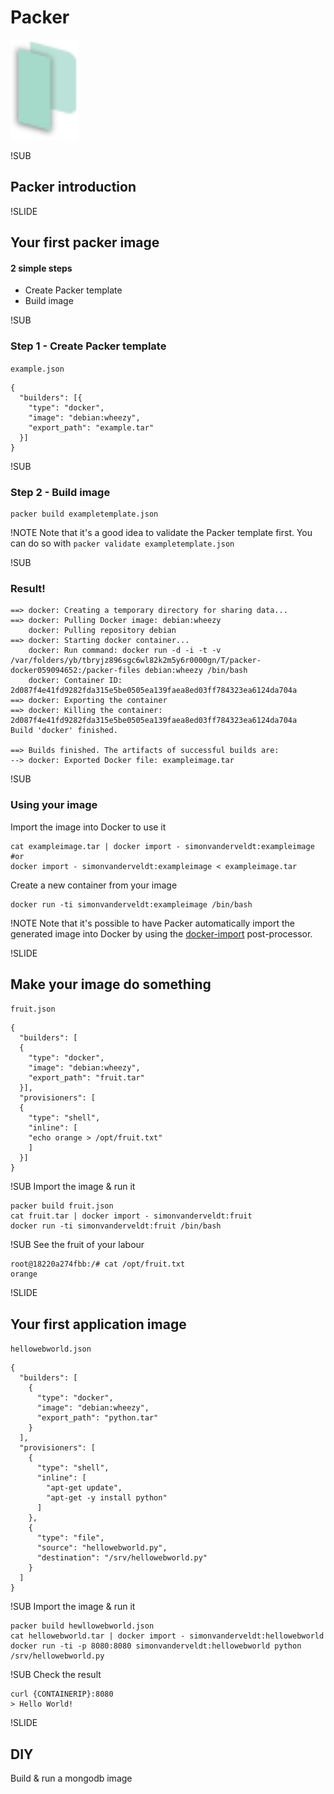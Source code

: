# Packer
![Packer logo](img/packer.png) <!-- .element: class="noborder" -->


!SUB
## Packer introduction


!SLIDE
## Your first packer image
#### 2 simple steps

- Create Packer template
- Build image


!SUB
### Step 1 - Create Packer template
`example.json`
```
{
  "builders": [{
    "type": "docker",
    "image": "debian:wheezy",
    "export_path": "example.tar"
  }]
}
```

!SUB
### Step 2 - Build image
```
packer build exampletemplate.json
```

!NOTE
Note that it's a good idea to validate the Packer template first.
You can do so with `packer validate exampletemplate.json`


!SUB
### Result! 
```
==> docker: Creating a temporary directory for sharing data...
==> docker: Pulling Docker image: debian:wheezy
    docker: Pulling repository debian
==> docker: Starting docker container...
    docker: Run command: docker run -d -i -t -v /var/folders/yb/tbryjz896sgc6wl82k2m5y6r0000gn/T/packer-docker059094652:/packer-files debian:wheezy /bin/bash
    docker: Container ID: 2d087f4e41fd9282fda315e5be0505ea139faea8ed03ff784323ea6124da704a
==> docker: Exporting the container
==> docker: Killing the container: 2d087f4e41fd9282fda315e5be0505ea139faea8ed03ff784323ea6124da704a
Build 'docker' finished.

==> Builds finished. The artifacts of successful builds are:
--> docker: Exported Docker file: exampleimage.tar
```


!SUB
### Using your image
Import the image into Docker to use it

```
cat exampleimage.tar | docker import - simonvanderveldt:exampleimage
#or
docker import - simonvanderveldt:exampleimage < exampleimage.tar
```

Create a new container from your image
```
docker run -ti simonvanderveldt:exampleimage /bin/bash
```

!NOTE
Note that it's possible to have Packer automatically import the generated image into Docker by using the [docker-import](http://www.packer.io/docs/post-processors/docker-import.html) post-processor.


!SLIDE
## Make your image do something
`fruit.json`
```
{
  "builders": [
  {
    "type": "docker",
    "image": "debian:wheezy",
    "export_path": "fruit.tar"
  }],
  "provisioners": [
  {
    "type": "shell",
    "inline": [
    "echo orange > /opt/fruit.txt"
    ]
  }]
}
```


!SUB
Import the image & run it
```
packer build fruit.json
cat fruit.tar | docker import - simonvanderveldt:fruit
docker run -ti simonvanderveldt:fruit /bin/bash
```


!SUB
See the fruit of your labour
```
root@18220a274fbb:/# cat /opt/fruit.txt
orange
```

!SLIDE
## Your first application image
`hellowebworld.json`
```
{
  "builders": [
    {
      "type": "docker",
      "image": "debian:wheezy",
      "export_path": "python.tar"
    }
  ],
  "provisioners": [
    {
      "type": "shell",
      "inline": [
        "apt-get update",
        "apt-get -y install python"
      ]
    },
    {
      "type": "file",
      "source": "hellowebworld.py",
      "destination": "/srv/hellowebworld.py"
    }
  ]
}
```

!SUB
Import the image & run it
```
packer build hewllowebworld.json
cat hellowebworld.tar | docker import - simonvanderveldt:hellowebworld
docker run -ti -p 8080:8080 simonvanderveldt:hellowebworld python /srv/hellowebworld.py
```

!SUB
Check the result
```
curl {CONTAINERIP}:8080
> Hello World!
```


!SLIDE
## DIY
Build & run a mongodb image
